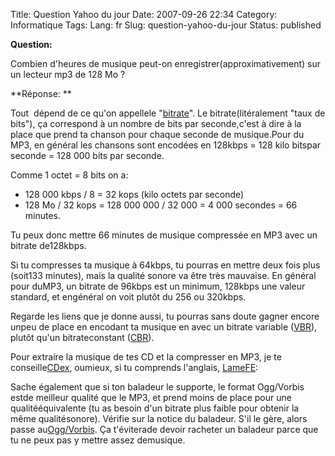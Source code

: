 Title: Question Yahoo du jour
Date: 2007-09-26 22:34
Category: Informatique
Tags:
Lang: fr
Slug: question-yahoo-du-jour
Status: published

**Question:**

<div class="\"hitcitation\"">

Combien d'heures de musique peut-on enregistrer(approximativement) sur un lecteur mp3 de 128 Mo ?

</div>



**Réponse:
**

Tout  dépend de ce qu'on appellele "[bitrate](http://fr.wikipedia.org/wiki/Bitrate)". Le bitrate(litéralement "taux de bits"), ça correspond à un nombre de bits par seconde,c'est à dire à la place que prend ta chanson pour chaque seconde de musique.Pour du MP3, en général les chansons sont encodées en 128kbps = 128 kilo bitspar seconde = 128 000 bits par seconde.

Comme 1 octet = 8 bits on a:

-   128 000 kbps / 8 = 32 kops (kilo octets par seconde)
-   128 Mo / 32 kops = 128 000 000 / 32 000 = 4 000 secondes = 66 minutes.

Tu peux donc mettre 66 minutes de musique compressée en MP3 avec un bitrate de128kbps.

Si tu compresses ta musique à 64kbps, tu pourras en mettre deux fois plus (soit133 minutes), mais la qualité sonore va être très mauvaise. En général pour duMP3, un bitrate de 96kbps est un minimum, 128kbps une valeur standard, et engénéral on voit plutôt du 256 ou 320kbps.

Regarde les liens que je donne aussi, tu pourras sans doute gagner encore unpeu de place en encodant ta musique en avec un bitrate variable ([VBR](http://fr.wikipedia.org/wiki/Variable_bit_rate)), plutôt qu'un bitrateconstant ([CBR](http://fr.wikipedia.org/wiki/Constant_bit_rate)).

Pour extraire la musique de tes CD et la compresser en MP3, je te conseille[CDex](http://www.clubic.com/telecharger-fiche9645-cdex.html), oumieux, si tu comprends l'anglais, [LameFE](http://www.clubic.com/telecharger-fiche11043-lamefe.html):

Sache également que si ton baladeur le supporte, le format Ogg/Vorbis  estde meilleur qualité que le MP3, et prend moins de place pour une qualitééquivalente (tu as besoin d'un bitrate plus faible pour obtenir la même qualitésonore). Vérifie sur la notice du baladeur. S'il le gère, alors passe au[Ogg/Vorbis](http://fr.wikipedia.org/wiki/Ogg_vorbis). Ça t'éviterade devoir racheter un baladeur parce que tu ne peux pas y mettre assez demusique.
